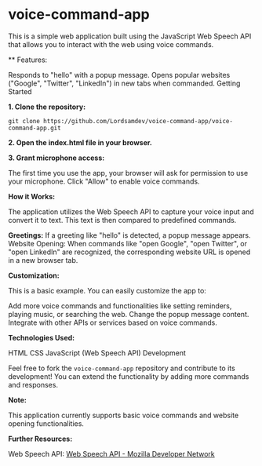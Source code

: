 # voice-command-app
This is a simple web application built using the JavaScript Web Speech API that allows you to interact with the web using voice commands.

** Features:

Responds to "hello" with a popup message.
Opens popular websites ("Google", "Twitter", "LinkedIn") in new tabs when commanded.
Getting Started

**1. Clone the repository:**


```git clone https://github.com/Lordsamdev/voice-command-app/voice-command-app.git```

**2. Open the index.html file in your browser.**

**3. Grant microphone access:**

The first time you use the app, your browser will ask for permission to use your microphone. Click "Allow" to enable voice commands.

**How it Works:**

The application utilizes the Web Speech API to capture your voice input and convert it to text. This text is then compared to predefined commands.

**Greetings:** If a greeting like "hello" is detected, a popup message appears.
Website Opening: When commands like "open Google", "open Twitter", or "open LinkedIn" are recognized, the corresponding website URL is opened in a new browser tab.

**Customization:**

This is a basic example. You can easily customize the app to:

Add more voice commands and functionalities like setting reminders, playing music, or searching the web.
Change the popup message content.
Integrate with other APIs or services based on voice commands.

**Technologies Used:**

HTML
CSS
JavaScript (Web Speech API)
Development

Feel free to fork the ```voice-command-app``` repository and contribute to its development! You can extend the functionality by adding more commands and responses.

**Note:**

This application currently supports basic voice commands and website opening functionalities.

**Further Resources:**

Web Speech API: [Web Speech API - Mozilla Developer Network](https://developer.mozilla.org/en-US/docs/Web/API/Web_Speech_API)
